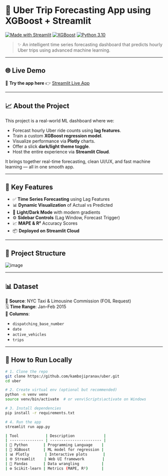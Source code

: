 # 🚖 Uber Trip Forecasting App using XGBoost + Streamlit

[![Made with Streamlit](https://img.shields.io/badge/Made%20with-Streamlit-FF4B4B?logo=streamlit)](https://streamlit.io/)
[![XGBoost](https://img.shields.io/badge/Model-XGBoost-green?logo=python)](https://xgboost.readthedocs.io/)
[![Python 3.10](https://img.shields.io/badge/Python-3.10-blue?logo=python)](https://www.python.org/)

> ✨ An intelligent time series forecasting dashboard that predicts hourly Uber trips using advanced machine learning.

---

## 🌐 Live Demo

🧪 **Try the app here** 👉 [Streamlit Live App](https://kuangedathvnaesfg4eazn.streamlit.app/)

---

## 📈 About the Project

This project is a real-world ML dashboard where we:

- Forecast hourly Uber ride counts using **lag features**.
- Train a custom **XGBoost regression model**.
- Visualize performance via **Plotly** charts.
- Offer a slick **dark/light theme toggle**.
- Host the entire experience via **Streamlit Cloud**.

It brings together real-time forecasting, clean UI/UX, and fast machine learning — all in one smooth app.

---

## 🧠 Key Features

- ✅ **Time Series Forecasting** using Lag Features  
- 📊 **Dynamic Visualization** of Actual vs Predicted  
- 🌙 **Light/Dark Mode** with modern gradients  
- ⚙️ **Sidebar Controls** (Lag Window, Forecast Trigger)  
- 📈 **MAPE & R²** Accuracy Scores  
- 📦 **Deployed on Streamlit Cloud**

---

## 📂 Project Structure



![image](https://github.com/user-attachments/assets/05b11ab1-f95e-4de1-a29b-c8dde64da5ba)


---

## 📊 Dataset

📁 **Source**: NYC Taxi & Limousine Commission (FOIL Request)  
🗓️ **Time Range**: Jan–Feb 2015  
📌 **Columns**:  
- `dispatching_base_number`  
- `date`  
- `active_vehicles`  
- `trips`

---

## 🚀 How to Run Locally

```bash
# 1. Clone the repo
git clone https://github.com/kambojipranav/uber.git
cd uber

# 2. Create virtual env (optional but recommended)
python -m venv venv
source venv/bin/activate  # or venv\Scripts\activate on Windows

# 3. Install dependencies
pip install -r requirements.txt

# 4. Run the app
streamlit run app.py

| Tool            | Description             |
| --------------- | ----------------------- |
| 🐍 Python       | Programming Language    |
| 🧠 XGBoost      | ML model for regression |
| 📊 Plotly       | Interactive plots       |
| 🌐 Streamlit    | Web UI framework        |
| 📁 Pandas       | Data wrangling          |
| ⚙️ Scikit-learn | Metrics (MAPE, R²)      |



